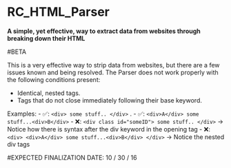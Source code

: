 # RC_HTML_Parser
**A simple, yet effective, way to extract data from websites through breaking down their HTML**

#BETA

This is a very effective way to strip data from websites, but there are a few issues known and being resolved. The Parser does not work properly with the following conditions present:
 - Identical, nested tags.
 - Tags that do not close immediately following their base keyword.
 
 Examples: 
    -     ✅: `<div> some stuff.. </div>` .
    -     ✅: `<div>A</div> some stuff...<div>B</div>`
    -     ❌: `<div class id="someID"> some stuff.. </div>` -> Notice how there is syntax after the div keyword in the opening tag
    -     ❌: `<div> <div>A</div> some stuff...<div>B</div> </div>` -> Notice the nested div tags

#EXPECTED FINALIZATION DATE: 10 / 30 / 16

